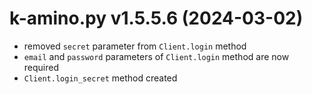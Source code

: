 # k-amino.py v1.5.5.6 (2024-03-02)

- removed `secret` parameter from `Client.login` method
- `email` and `password` parameters of `Client.login` method are now required
- `Client.login_secret` method created
